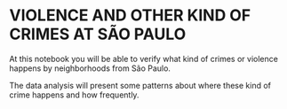 # VIOLENCE AND OTHER KIND OF CRIMES AT SÃO PAULO

At this notebook you will be able to verify what kind of crimes or violence happens by neighborhoods from São Paulo.

The data analysis will present some patterns about where these kind of crime happens and how frequently.




